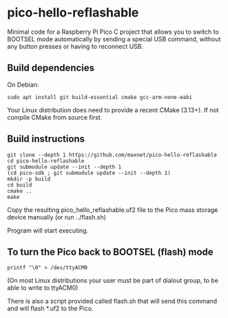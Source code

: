 # pico-hello-reflashable

Minimal code for a Raspberry Pi Pico C project
that allows you to switch to BOOTSEL mode automatically
by sending a special USB command, without any button presses
or having to reconnect USB.

## Build dependencies

On Debian:

```
sudo apt install git build-essential cmake gcc-arm-none-eabi
```

Your Linux distribution does need to provide a recent CMake (3.13+).
If not compile CMake from source first.

## Build instructions

```
git clone --depth 1 https://github.com/maxnet/pico-hello-reflashable
cd pico-hello-reflashable
git submodule update --init --depth 1
(cd pico-sdk ; git submodule update --init --depth 1)
mkdir -p build
cd build
cmake ..
make
```

Copy the resulting pico_hello_reflashable.uf2 file to the Pico mass storage device manually (or run ../flash.sh)

Program will start executing.

## To turn the Pico back to BOOTSEL (flash) mode

```
printf "\0" > /dev/ttyACM0
```

(On most Linux distributions your user must be part of dialout group, to be able to write to ttyACM0)

There is also a script provided called flash.sh that will send this command and will flash *.uf2 to the Pico.
